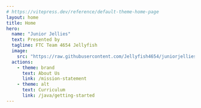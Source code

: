 ```yaml
---
# https://vitepress.dev/reference/default-theme-home-page
layout: home
title: Home
hero:
  name: "Junior Jellies"
  text: Presented by
  tagline: FTC Team 4654 Jellyfish
  image:
    src: "https://raw.githubusercontent.com/Jellyfish4654/juniorjellies/main/docs/assets/logo.png"
  actions:
    - theme: brand
      text: About Us
      link: /mission-statement
    - theme: alt
      text: Curriculum
      link: /java/getting-started
---
```


